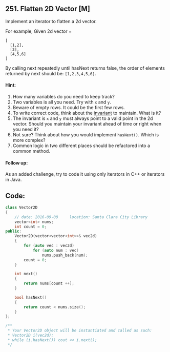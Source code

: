 ## 251. Flatten 2D Vector [M]
Implement an iterator to flatten a 2d vector.

For example,
Given 2d vector =
```
[
  [1,2],
  [3],
  [4,5,6]
]
```
By calling next repeatedly until hasNext returns false, the order of elements returned by next should be: `[1,2,3,4,5,6]`.

#### Hint:
  1. How many variables do you need to keep track?
  2. Two variables is all you need. Try with `x` and `y`.
  3. Beware of empty rows. It could be the first few rows.
  4. To write correct code, think about the [invariant](https://en.wikipedia.org/wiki/Invariant_(computer_science)) to maintain. What is it?
  5. The invariant is `x` and `y` must always point to a valid point in the 2d vector. Should you maintain your invariant ahead of time or right when you need it?
  6. Not sure? Think about how you would implement `hasNext()`. Which is more complex?
  7. Common logic in two different places should be refactored into a common method.
  
#### Follow up:
As an added challenge, try to code it using only iterators in C++ or iterators in Java.

## Code:
```c++
class Vector2D 
{
    // date: 2016-09-08     location: Santa Clara City Library
    vector<int> nums;
    int count = 0;
public:
    Vector2D(vector<vector<int>>& vec2d) 
    {
        for (auto vec : vec2d)
            for (auto num : vec)
                nums.push_back(num);
        count = 0;
    }

    int next() 
    {
        return nums[count ++];
    }

    bool hasNext() 
    {
        return count < nums.size();
    }
};

/**
 * Your Vector2D object will be instantiated and called as such:
 * Vector2D i(vec2d);
 * while (i.hasNext()) cout << i.next();
 */
 ```
 
